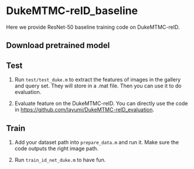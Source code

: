 # DukeMTMC-reID_baseline
Here we provide  ResNet-50 baseline training code on DukeMTMC-reID.

## Download pretrained model


## Test 
1. Run `test/test_duke.m` to extract the features of images in the gallery and query set. They will store in a .mat file. Then you can use it to do evaluation.

2. Evaluate feature on the DukeMTMC-reID. You can directly use the code in https://github.com/layumi/DukeMTMC-reID_evaluation.


## Train
1. Add your dataset path into `prepare_data.m` and run it. Make sure the code outputs the right image path.

2. Run `train_id_net_duke.m` to have fun.
